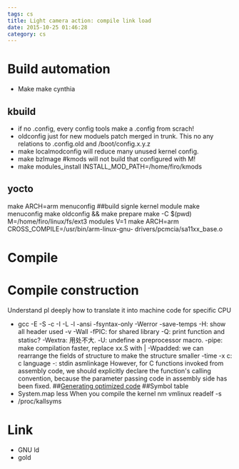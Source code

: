 ```yaml
---
tags: cs
title: Light camera action: compile link load 
date: 2015-10-25 01:46:28
category: cs
---
```

# Build automation
* Make
make cynthia
## kbuild
* if no .config, every config tools make a .config from scrach!
* oldconfig just for new moduels patch merged in trunk. This no any relations to .config.old and /boot/config.x.y.z
* make localmodconfig will reduce many unused kernel config.
* make bzImage  #kmods will not build that configured with M! 
* make modules_install INSTALL_MOD_PATH=/home/firo/kmods
## yocto
make ARCH=arm menuconfig
##build signle kernel module
make menuconfig
make oldconfig && make prepare
make -C $(pwd) M=/home/firo/linux/fs/ext3 modules V=1
make ARCH=arm CROSS_COMPILE=/usr/bin/arm-linux-gnu- drivers/pcmcia/sa11xx_base.o
# Compile

# Compile construction
Understand pl deeply 
how to translate it into machine code for specific CPU
* gcc
-E -S -c 
-I -L -l
-ansi
-fsyntax-only 
-Werror
-save-temps
-H: show all header used
-v
-Wall
-fPIC: for shared library
-Q: print function and statisc?
-Wextra: 用处不大.
-U: undefine a preprocessor macro.
-pipe: make compilation faster, replace xx.S with |
-Wpadded: we can rearrange the fields of structure to make the structure smaller
-time
-x c: c language
-: stdin
asmlinkage
However, for C functions invoked from assembly code, 
we should explicitly declare the function's calling convention, 
because the parameter passing code in assembly side has been fixed. 
##[Generating optimized code](http://www.stlinux.com/devel/debug/jtag/build?q=node/82)
##Symbol table
* System.map less 
When you compile the kernel
nm vmlinux
readelf -s 
* /proc/kallsyms
# Link
* GNU ld
* gold

